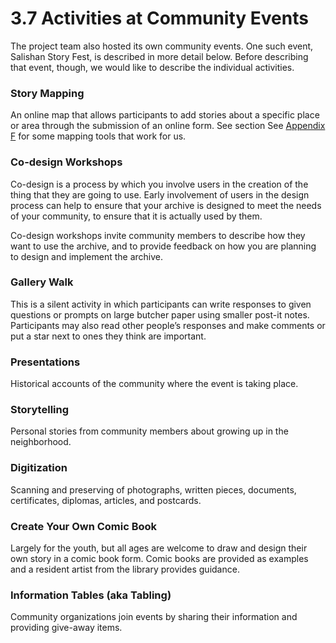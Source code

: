 # 3.7 Activities at Community Events

The project team also hosted its own community events. One such event, Salishan Story Fest, is described in more detail below. Before describing that event, though, we would like to describe the individual activities.

### Story Mapping

An online map that allows participants to add stories about a specific place or area through the submission of an online form. See section See [Appendix F](../appendix-further-reading-and-resources/appendix-f.-technical-resources.md) for some mapping tools that work for us.&#x20;

### Co-design Workshops

Co-design is a process by which you involve users in the creation of the thing that they are going to use. Early involvement of users in the design process can help to ensure that your archive is designed to meet the needs of your community, to ensure that it is actually used by them.&#x20;

Co-design workshops invite community members to describe how they want to use the archive, and to provide feedback on how you are planning to design and implement the archive.&#x20;

### Gallery Walk

This is a silent activity in which participants can write responses to given questions or prompts on large butcher paper using smaller post-it notes. Participants may also read other people’s responses and make comments or put a star next to ones they think are important.

### Presentations

Historical accounts of the community where the event is taking place.

### Storytelling

Personal stories from community members about growing up in the neighborhood.

### Digitization

Scanning and preserving of photographs, written pieces, documents, certificates, diplomas, articles, and postcards.

### Create Your Own Comic Book

Largely for the youth, but all ages are welcome to draw and design their own story in a comic book form. Comic books are provided as examples and a resident artist from the library provides guidance.

### Information Tables (aka Tabling)

Community organizations join events by sharing their information and providing give-away items.
